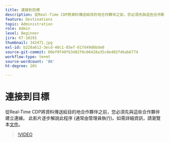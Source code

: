 ```yaml
---
title: 連接到目標
description: 從Real-Time CDP將資料傳送給目的地合作夥伴之前，您必須先與這些合作夥伴建立連線。 本影片逐步解說該pr... （說明應該介於60到160個字元之間）
feature: Destinations
topic: Administration
role: Admin
level: Beginner
jira: KT-10291
thumbnail: 342471.jpg
exl-id: b228a612-3ecd-40c1-85ef-81fd49d6bde0
source-git-commit: 00ef0f40fb3d82f0c06428a35c0e402f46ab6774
workflow-type: tm+mt
source-wordcount: '86'
ht-degree: 26%

---
```


# 連接到目標

從Real-Time CDP將資料傳送給目的地合作夥伴之前，您必須先與這些合作夥伴建立連線。 此影片逐步解說此程序 (通常由管理員執行)。如需詳細資訊，請瀏覽本[文件](https://experienceleague.adobe.com/docs/experience-platform/destinations/ui/connect-destination.html?lang=en)。

>[!VIDEO](https://video.tv.adobe.com/v/342471/?learn=on)
